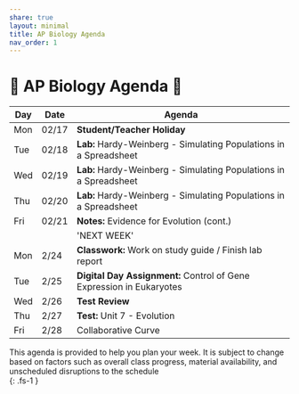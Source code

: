 ```yaml
---
share: true
layout: minimal
title: AP Biology Agenda
nav_order: 1
---
```

# 🧬 AP Biology Agenda 🦠  
  
| Day | Date  | Agenda                                                               |  
| --- | ----- | -------------------------------------------------------------------- |  
| Mon | 02/17 | **Student/Teacher Holiday**                                          |  
| Tue | 02/18 | **Lab:** Hardy-Weinberg - Simulating Populations in a Spreadsheet    |  
| Wed | 02/19 | **Lab:** Hardy-Weinberg - Simulating Populations in a Spreadsheet    |  
| Thu | 02/20 | **Lab:** Hardy-Weinberg - Simulating Populations in a Spreadsheet    |  
| Fri | 02/21 | **Notes:** Evidence for Evolution (cont.)                            |  
|     |       | 'NEXT WEEK'                                                          |  
| Mon | 2/24  | **Classwork:** Work on study guide / Finish lab report               |  
| Tue | 2/25  | **Digital Day Assignment:** Control of Gene Expression in Eukaryotes |  
| Wed | 2/26  | **Test Review**                                                      |  
| Thu | 2/27  | **Test:** Unit 7 - Evolution                                         |  
| Fri | 2/28  | Collaborative Curve                                                  |  
  
  
  
This agenda is provided to help you plan your week. It is subject to change based on factors such as overall class progress, material availability, and unscheduled disruptions to the schedule  
{: .fs-1 }